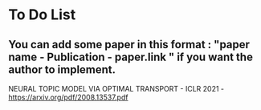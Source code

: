 # To Do List
## You can add some paper in this format : "paper name - Publication - paper.link " if you want the author to implement. 

NEURAL TOPIC MODEL VIA OPTIMAL TRANSPORT - ICLR 2021 - https://arxiv.org/pdf/2008.13537.pdf
